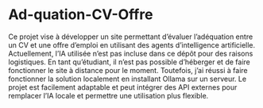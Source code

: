 # Ad-quation-CV-Offre
Ce projet vise à développer un site permettant d’évaluer l’adéquation entre un CV et une offre d’emploi en utilisant des agents d’intelligence artificielle. Actuellement, l’IA utilisée n’est pas incluse dans ce dépôt pour des raisons logistiques. En tant qu’étudiant, il n’est pas possible d’héberger et de faire fonctionner le site à distance pour le moment. Toutefois, j’ai réussi à faire fonctionner la solution localement en installant Ollama sur un serveur. Le projet est facilement adaptable et peut intégrer des API externes pour remplacer l’IA locale et permettre une utilisation plus flexible.
